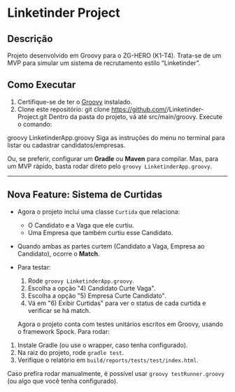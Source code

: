# Linketinder Project

## Descrição
Projeto desenvolvido em Groovy para o ZG-HERO (K1-T4). Trata-se de um MVP para simular um sistema de recrutamento estilo “Linketinder”.

## Como Executar
1. Certifique-se de ter o [Groovy](https://groovy-lang.org/) instalado.
2. Clone este repositório:
   git clone https://github.com/<seu-usuario>/Linketinder-Project.git
Dentro da pasta do projeto, vá até src/main/groovy.
Execute o comando:

groovy LinketinderApp.groovy
Siga as instruções do menu no terminal para listar ou cadastrar candidatos/empresas.


Ou, se preferir, configurar um **Gradle** ou **Maven** para compilar. Mas, para um MVP rápido, basta rodar direto pelo `groovy LinketinderApp.groovy`.

---

## Nova Feature: Sistema de Curtidas
- Agora o projeto inclui uma classe `Curtida` que relaciona:
  - O Candidato e a Vaga que ele curtiu.
  - Uma Empresa que também curtiu esse Candidato.
- Quando ambas as partes curtem (Candidato a Vaga, Empresa ao Candidato), ocorre o **Match**.
- Para testar:
  1. Rode `groovy LinketinderApp.groovy`.
  2. Escolha a opção "4) Candidato Curte Vaga".
  3. Escolha a opção "5) Empresa Curte Candidato".
  4. Vá em "6) Exibir Curtidas" para ver o status de cada curtida e verificar se há match.

  Agora o projeto conta com testes unitários escritos em Groovy, usando o framework Spock. Para rodar:

1. Instale Gradle (ou use o wrapper, caso tenha configurado).
2. Na raiz do projeto, rode `gradle test`.
3. Verifique o relatório em `build/reports/tests/test/index.html`.

Caso prefira rodar manualmente, é possível usar `groovy testRunner.groovy` (ou algo que você tenha configurado).



